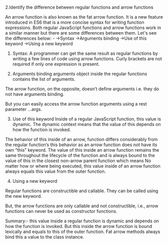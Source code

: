 2.Identify the difference between regular functions and arrow functions

An arrow function is also known as the fat arrow function. It is a new feature introduced in ES6 that is a more concise syntax for writing function expressions. Both regular JavaScript functions and arrow functions work in a similar manner but there are some differences between them. Let's see the differences below: -
->Syntax
->Arguments binding
->Use of this keyword
->Using a new keyword

1) Syntax:
A programmer can get the same result as regular functions by writing a few lines of code using arrow functions.
Curly brackets are not required if only one expression is present.

2) Arguments binding
arguments object inside the regular functions contains the list of arguments.

The arrow function, on the opposite, doesn’t define arguments i.e. they do not have arguments binding.

But you can easily access the arrow function arguments using a rest parameter ...args.

3) Use of this keyword
Inside of a regular JavaScript function, this value is dynamic. The dynamic context means that the value of this depends on how the function is invoked.

The behavior of this inside of an arrow, function differs considerably from the regular function’s this behavior as an arrow function does not have its own “this” keyword.
The value of this inside an arrow function remains the same throughout the lifecycle of the function and is always bound to the value of this in the closest non-arrow parent function which means No matter how or where being executed, this value inside of an arrow function always equals this value from the outer function.


4) Using a new keyword

Regular functions are constructible and callable. They can be called using the new keyword.

But, the arrow functions are only callable and not constructible, i.e., arrow functions can never be used as constructor functions.

Summary:-
this value inside a regular function is dynamic and depends on how the function is invoked. But this inside the arrow function is bound lexically and equals to this of the outer function. Fat arrow methods always bind this a value to the class instance.